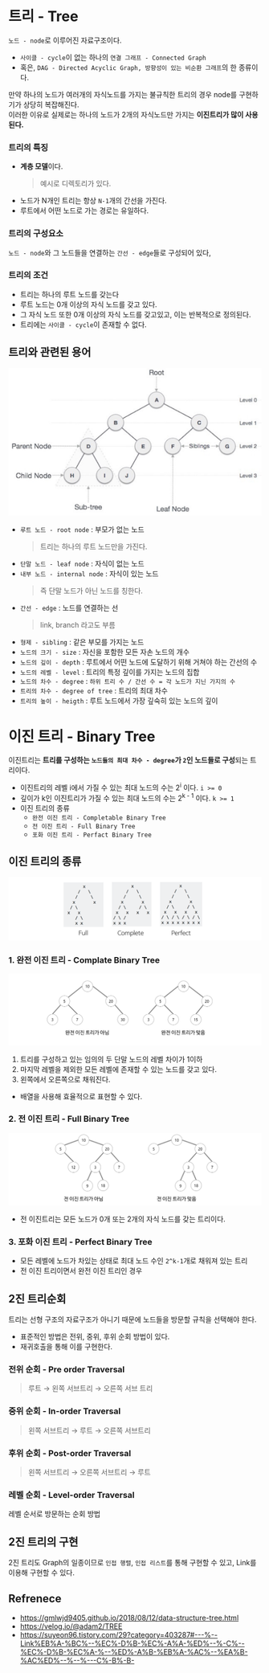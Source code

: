 # 트리 - Tree
`노드 - node`로 이루어진 자료구조이다.
- `사이클 - cycle`이 없는 하나의 `연결 그래프 - Connected Graph`
- 혹은, `DAG - Directed Acyclic Graph, 방향성이 있는 비순환 그래프`의 한 종류이다.

만약 하나의 노드가 여러개의 자식노드를 가지는 불규칙한 트리의 경우 node를 구현하기가 상당히 복잡해진다.  
이러한 이유로 실제로는 하나의 노드가 2개의 자식노드만 가지는 **이진트리가 많이 사용된다.**

### 트리의 특징
- **계층 모델**이다.
  > 예시로 디렉토리가 있다.
- 노드가 N개인 트리는 항상 `N-1`개의 간선을 가진다.
- 루트에서 어떤 노드로 가는 경로는 유일하다.

### 트리의 구성요소
`노드 - node`와 그 노드들을 연결하는 `간선 - edge`들로 구성되어 있다,

### 트리의 조건
- 트리는 하나의 루트 노드를 갖는다
- 루트 노드는 0개 이상의 자식 노드를 갖고 있다.
- 그 자식 노드 또한 0개 이상의 자식 노드를 갖고있고, 이는 반복적으로 정의된다.
- 트리에는 `사이클 - cycle`이 존재할 수 없다.

## 트리와 관련된 용어
<img width=700 src="img/tree-ex.png">

- `루트 노드 - root node` : 부모가 없는 노드
  > 트리는 하나의 루트 노드만을 가진다.
- `단말 노드 - leaf node` : 자식이 없는 노드
- `내부 노드 - internal node` : 자식이 있는 노드
  > 즉 단말 노드가 아닌 노드를 칭한다.
- `간선 - edge` : 노드를 연결하는 선
  > link, branch 라고도 부름
- `형제 - sibling` : 같은 부모를 가지는 노드
- `노드의 크기 - size` : 자신을 포함한 모든 자손 노드의 개수
- `노드의 깊이 - depth` : 루트에서 어떤 노드에 도달하기 위해 거쳐야 하는 간선의 수
- `노드의 레벨 - level` : 트리의 특정 깊이를 가지는 노드의 집합
- `노드의 차수 - degree` : `하위 트리 수 / 간선 수 = 각 노드가 지닌 가지의 수`
- `트리의 차수 - degree of tree` : 트리의 최대 차수
- `트리의 높이 - heigth` : 루트 노드에서 가장 깊숙히 있는 노드의 깊이


# 이진 트리 - Binary Tree
이진트리는 **트리를 구성하는 `노드들의 최대 차수 - degree`가 `2`인 노드들로 구성**되는 트리이다.
- 이진트리의 레벨 i에서 가질 수 있는 최대 노드의 수는 2<sup>i</sup> 이다. `i >= 0`
- 깊이가 k인 이진트리가 가질 수 있는 최대 노드의 수는 2<sup>k - 1</sup> 이다. `k >= 1`
- 이진 트리의 종류
  - `완전 이진 트리 - Completable Binary Tree`
  - `전 이진 트리 - Full Binary Tree`
  - `포화 이진 트리 - Perfact Binary Tree`

## 이진 트리의 종류
<img src="img/kind-of-tree.png">

### 1. 완전 이진 트리 - Complate Binary Tree
<img src="img/completable-binary-tree-ex.png">

1. 트리를 구성하고 있는 임의의 두 단말 노드의 레벨 차이가 1이하
2. 마지막 레벨을 제외한 모든 레벨에 존재할 수 있는 노드를 갖고 있다.
3. 왼쪽에서 오른쪽으로 채워진다.
- 배열을 사용해 효율적으로 표현할 수 있다.


### 2. 전 이진 트리 - Full Binary Tree
<img src="img/full-binary-tree-ex.png">

- 전 이진트리는 모든 노드가 0개 또는 2개의 자식 노드를 갖는 트리이다.

### 3. 포화 이진 트리 - Perfect Binary Tree
- 모든 레벨에 노드가 차있는 상태로 최대 노드 수인 `2^k-1`개로 채워져 있는 트리
- 전 이진 트리이면서 완전 이진 트리인 경우

## 2진 트리순회
트리는 선형 구조의 자료구조가 아니기 때문에 노드들을 방문할 규칙을 선택해야 한다.

- 표준적인 방법은 전위, 중위, 후위 순회 방법이 있다.
- 재귀호출을 통해 이를 구현한다.

### 전위 순회 - Pre order Traversal
> 루트 &rarr; 왼쪽 서브트리 &rarr; 오른쪽 서브 트리 

### 중위 순회 - In-order Traversal
> 왼쪽 서브트리 &rarr; 루트 &rarr; 오른쪽 서브트리

### 후위 순회 - Post-order Traversal
> 왼쪽 서브트리 &rarr; 오른쪽 서브트리 &rarr; 루트

### 레벨 순회 - Level-order Traversal
레벨 순서로 방문하는 순회 방법

## 2진 트리의 구현
2진 트리도 Graph의 일종이므로 `인접 행렬`, `인접 리스트`를 통해 구현할 수 있고, Link를 이용해 구현할 수 있다.

## Refrenece
- https://gmlwjd9405.github.io/2018/08/12/data-structure-tree.html
- https://velog.io/@adam2/TREE
- https://suyeon96.tistory.com/29?category=403287#---%--Link%EB%A-%BC%--%EC%-D%B-%EC%-A%A-%ED%--%-C%--%EC%-D%B-%EC%A-%--%ED%-A%B-%EB%A-%AC%--%EA%B-%AC%ED%--%--%---C%-B%-B-